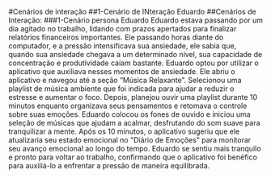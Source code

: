 #Cenários de interação
##1-Cenário de INteração Eduardo
##Cenários de Interação: ###1-Cenário persona Eduardo Eduardo estava passando por um dia agitado no trabalho, lidando com prazos apertados para finalizar relatórios financeiros importantes. Ele passando horas diante do computador, e a pressão intensificava sua ansiedade, ele sabia que, quando sua ansiedade chegava a um determinado nível, sua capacidade de concentração e produtividade caíam bastante. Eduardo optou por utilizar o aplicativo que auxiliava nesses momentos de ansiedade. Ele abriu o aplicativo e navegou até a seção “Música Relaxante”. Selecionou uma playlist de música ambiente que foi indicada para ajudar a reduzir o estresse e aumentar o foco. Depois, planejou ouvir uma playlist durante 10 minutos enquanto organizava seus pensamentos e retomava o controle sobre suas emoções. Eduardo colocou os fones de ouvido e iniciou uma seleção de músicas que ajudam a acalmar, desfrutando do som suave para tranquilizar a mente. Após os 10 minutos, o aplicativo sugeriu que ele atualizaria seu estado emocional no "Diário de Emoções" para monitorar seu avanço emocional ao longo do tempo. Eduardo se sentiu mais tranquilo e pronto para voltar ao trabalho, confirmando que o aplicativo foi benéfico para auxiliá-lo a enfrentar a pressão de maneira equilibrada.
